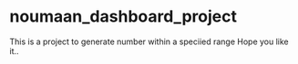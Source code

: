 # noumaan_dashboard_project
This is a project to generate number within a speciied range
Hope you like it..

